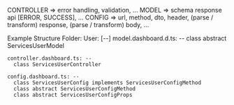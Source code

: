 CONTROLLER => error handling, validation, ...
MODEL => schema response api [ERROR, SUCCESS], ...
CONFIG => url, method, dto, header, (parse / transform) response, (parse / transform) body, ...


Example  Structure Folder:
  User: [--]
    model.dashboard.d.ts: --
      class abstract ServicesUserModel

    controller.dashboard.ts: -- 
      class ServicesUserController

    config.dashboard.ts: --
      class ServicesUserConfig implements ServicesUserConfigMethod
      class abstract ServicesUserConfigMethod
      class abstract ServicesUserConfigProps

